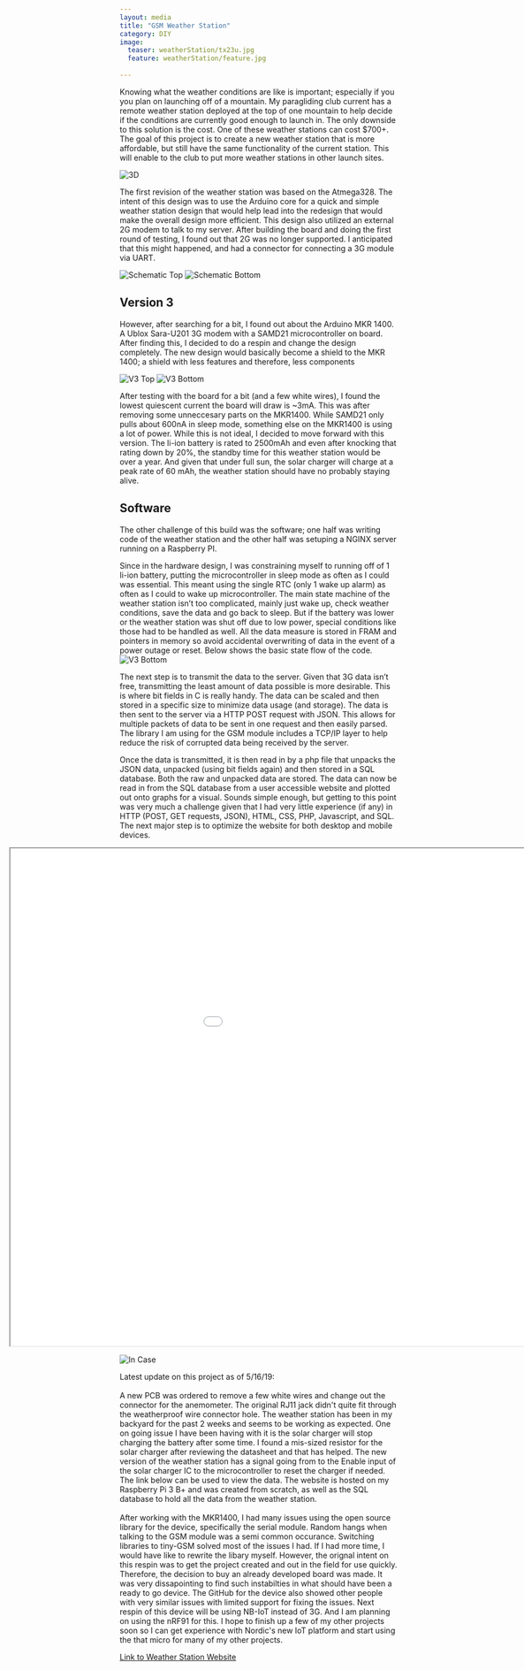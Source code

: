 ```yaml
---
layout: media
title: "GSM Weather Station"
category: DIY
image:
  teaser: weatherStation/tx23u.jpg
  feature: weatherStation/feature.jpg
  
---
```




Knowing what the weather conditions are like is important; especially if you you plan on launching off of a mountain.  My paragliding club current has a remote weather station deployed at the top of one mountain to help decide if the conditions are currently good enough to launch in.  The only downside to this solution is the cost.  One of these weather stations can cost $700+.  The goal of this project is to create a new weather station that is more affordable, but still have the same functionality of the current station.  This will enable to the club to put more weather stations in other launch sites.

![3D ](/images/weatherStation/weatherStation3D.png)

The first revision of the weather station was based on the Atmega328.  The intent of this design was to use the Arduino core for a quick and simple  weather station design that would help lead into the redesign that would make the overall design more efficient.  This design also utilized an external 2G modem to talk to my server.  After building the board and doing the first round of testing, I found out that 2G was no longer supported.  I anticipated that this might happened, and had a connector for connecting a 3G module via UART.  

![Schematic Top ](/images/weatherStation/ws_schem.PNG)
![Schematic Bottom](/images/weatherStation/ws_schem2.PNG)



<h2 id="Version2">Version 3</h2>
However, after searching for a bit, I found out about the Arduino MKR 1400.  A Ublox Sara-U201 3G modem with a SAMD21 microcontroller on board.  After finding this, I decided to do a respin and change the design completely.  The new design would basically become a shield to the MKR 1400; a shield with less features and therefore, less components

![V3 Top ](/images/weatherStation/v3_top.jpg)
![V3 Bottom](/images/weatherStation/v3_bottom.jpg)

After testing with the board for a bit (and a few white wires), I found the lowest quiescent current the board will draw is ~3mA.  This was after removing some unneccesary parts on the MKR1400.  While SAMD21 only pulls about 600nA in sleep mode, something else on the MKR1400 is using a lot of power.  While this is not ideal, I decided to move forward with this version.  The li-ion battery is rated to 2500mAh and even after knocking that rating down by 20%, the standby time for this weather station would be over a year.  And given that under full sun, the solar charger will charge at a peak rate of 60 mAh, the weather station should have no probably staying alive.  


<h2 id="software">Software</h2>
The other challenge of this build was the software; one half was writing code of the weather station and the other half was setuping a NGINX server running on a Raspberry PI.  

Since in the hardware design, I was constraining myself to running off of 1 li-ion battery, putting the microcontroller in sleep mode as often as I could was essential.  This meant using the single RTC (only 1 wake up alarm) as often as I could to wake up microcontroller.  The main state machine of the weather station isn’t too complicated, mainly just wake up, check weather conditions, save the data and go back to sleep.  But if the battery was lower or the weather station was shut off due to low power, special conditions like those had to be handled as well.  All the data measure is stored in FRAM and pointers in memory so avoid accidental overwriting of data in the event of a power outage or reset.  Below shows the basic state flow of the code.  
![V3 Bottom](/images/weatherStation/stateFlow.jpg)

The next step is to transmit the data to the server.  Given that 3G data isn’t free, transmitting the least amount of data possible is more desirable.  This is where bit fields in C is really handy.  The data can be scaled and then stored in a specific size to minimize data usage (and storage).  The data is then sent to the server via a HTTP POST request with JSON.  This allows for multiple packets of data to be sent in one request and then easily parsed.  The library I am using for the GSM module includes a TCP/IP layer to help reduce the risk of corrupted data being received by the server.


Once the data is transmitted, it is then read in by a php file that unpacks the JSON data,  unpacked (using bit fields again) and then stored in a SQL database.  Both the raw and unpacked data are stored.  The data can now be read in from the SQL database from a user accessible website and plotted out onto graphs for a visual.  Sounds simple enough, but getting to this point was very much a challenge given that I had very little experience (if any) in HTTP (POST, GET requests, JSON), HTML, CSS, PHP, Javascript, and SQL.  The next major step is to optimize the website for both desktop and mobile devices.  


<iframe id="innerdiv" src="/images/weatherStation/ibom.html" width="1300" height="900" style="position:relative; top: 0px; left: -200px;">
</iframe>


![In Case](/images/weatherStation/case_design.jpg)



Latest update on this project as of 5/16/19:<br><br>
A new PCB was ordered to remove a few white wires and change out the connector for the anemometer.  The original RJ11 jack didn't quite fit through the weatherproof wire connector hole.  The weather station has been in my backyard for the past 2 weeks and seems to be working as expected.  One on going issue I have been having with it is the solar charger will stop charging the battery after some time.  I found a mis-sized resistor for the solar charger after reviewing the datasheet and that has helped.  The new version of the weather station has a signal going from to the Enable input of the solar charger IC to the microcontroller to reset the charger if needed. 
The link below can be used to view the data.  The website is hosted on my Raspberry Pi 3 B+ and was created from scratch, as well as the SQL database to hold all the data from the weather station. 
<br>
<br>
After working with the MKR1400, I had many issues using the open source library for the device, specifically the serial module.  Random hangs when talking to the GSM module was a semi common occurance.  Switching libraries to tiny-GSM solved most of the issues I had.  If I had more time, I would have like to rewrite the libary myself.  However, the orignal intent on this respin was to get the project created and out in the field for use quickly.  Therefore, the decision to buy an already developed board was made.  It was very dissapointing to find such instabilties in what should have been a ready to go device.  The GitHub for the device also showed other people with very similar issues with limited support for fixing the issues.  Next respin of this device will be using NB-IoT instead of 3G.  And I am planning on using the nRF91 for this.  I hope to finish up a few of my other projects soon so I can get experience with Nordic's new IoT platform and start using the that micro for many of my other projects.

[Link to Weather Station Website](http://scottn.ddns.net/weatherStation.html)


